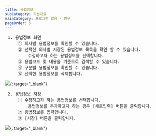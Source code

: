 ```yaml
---
title: 용법정보
subCategory: 기본자료
mainCategory: 프로그램 활용 - 원무
pageOrder: 5
---
```


<pre>
 <t2><bold>1. 용법정보 화면 </bold></t2>
     ① 의사별 용법정보를 확인할 수 있습니다.
     ② 선택한 의사별 저장된 용법정보 목록을 확인 할 수 있습니다.
         수정하고자 하는 용법정보를 선택합니다.
     ③ 용법코드 및 내용을 기준으로 검색할 수 있습니다.
     ④ 구분별 용법정보를 확인할 수 있습니다.
     ⑤ 선택한 용법정보를 삭제합니다.
</pre>

[![](/images/{{page.url}}_1.png)](/images/{{page.url}}_1.png){: target="_blank"}

<pre>
 <t2><bold>2. 용법정보 저장</bold></t2>
     ① 수정하고자 하는 용법정보를 선택합니다.
         용법정보를 추가하고자 하는 경우 [새로입력] 버튼을 클릭합니다.
     ② 용법정보를 입력합니다.
     ③ [저장] 버튼을 클릭합니다.
</pre>

[![](/images/{{page.url}}_2.png)](/images/{{page.url}}_2.png){: target="_blank"}